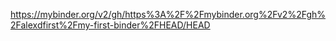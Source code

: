 https://mybinder.org/v2/gh/https%3A%2F%2Fmybinder.org%2Fv2%2Fgh%2Falexdfirst%2Fmy-first-binder%2FHEAD/HEAD
